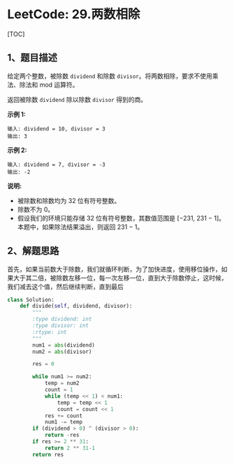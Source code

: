 # LeetCode: 29.两数相除

[TOC]



## 1、题目描述

给定两个整数，被除数 `dividend` 和除数 `divisor`。将两数相除，要求不使用乘法、除法和 mod 运算符。

返回被除数 `dividend` 除以除数 `divisor` 得到的商。

**示例 1:**

```
输入: dividend = 10, divisor = 3
输出: 3
```

**示例 2:**

```
输入: dividend = 7, divisor = -3
输出: -2
```

**说明:**

- 被除数和除数均为 32 位有符号整数。
- 除数不为 0。
- 假设我们的环境只能存储 32 位有符号整数，其数值范围是 [−231,  231 − 1]。本题中，如果除法结果溢出，则返回 231 − 1。



## 2、解题思路

​	首先，如果当前数大于除数，我们就循环判断，为了加快进度，使用移位操作，如果大于其二倍，被除数左移一位，每一次左移一位，直到大于除数停止，这时候，我们减去这个值，然后继续判断，直到最后





```python
class Solution:
    def divide(self, dividend, divisor):
        """
        :type dividend: int
        :type divisor: int
        :rtype: int
        """
        num1 = abs(dividend)
        num2 = abs(divisor)

        res = 0

        while num1 >= num2:
            temp = num2
            count = 1
            while (temp << 1) < num1:
                temp = temp << 1
                count = count << 1
            res += count
            num1 -= temp
        if (dividend > 0) ^ (divisor > 0):
            return -res
        if res >= 2 ** 31:
            return 2 ** 31-1
        return res
```


